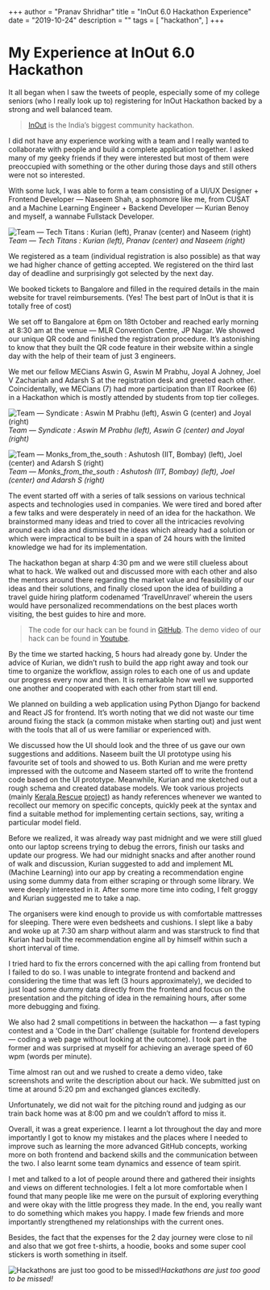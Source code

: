 +++
author = "Pranav Shridhar"
title = "InOut 6.0 Hackathon Experience"
date = "2019-10-24"
description = ""
tags = [
    "hackathon",
]
+++

# My Experience at InOut 6.0 Hackathon

It all began when I saw the tweets of people, especially some of my college seniors (who I really look up to) registering for InOut Hackathon backed by a strong and well balanced team.
> [InOut](https://hackinout.co) is the India’s biggest community hackathon.

I did not have any experience working with a team and I really wanted to collaborate with people and build a complete application together. I asked many of my geeky friends if they were interested but most of them were preoccupied with something or the other during those days and still others were not so interested.

With some luck, I was able to form a team consisting of a UI/UX Designer + Frontend Developer — Naseem Shah, a sophomore like me, from CUSAT and a Machine Learning Engineer + Backend Developer — Kurian Benoy and myself, a wannabe Fullstack Developer.

![Team — Tech Titans : Kurian (left), Pranav (center) and Naseem (right)](https://cdn-images-1.medium.com/max/2560/1*lL_kYsZONeTvWC2hIy2lUQ.jpeg)*Team — Tech Titans : Kurian (left), Pranav (center) and Naseem (right)*

We registered as a team (individual registration is also possible) as that way we had higher chance of getting accepted. We registered on the third last day of deadline and surprisingly got selected by the next day.

We booked tickets to Bangalore and filled in the required details in the main website for travel reimbursements. (Yes! The best part of InOut is that it is totally free of cost)

We set off to Bangalore at 6pm on 18th October and reached early morning at 8:30 am at the venue — MLR Convention Centre, JP Nagar. We showed our unique QR code and finished the registration procedure. It’s astonishing to know that they built the QR code feature in their website within a single day with the help of their team of just 3 engineers.

We met our fellow MECians Aswin G, Aswin M Prabhu, Joyal A Johney, Joel V Zachariah and Adarsh S at the registration desk and greeted each other. Coincidentally, we MECians (7) had more participation than IIT Roorkee (6) in a Hackathon which is mostly attended by students from top tier colleges.

![Team — Syndicate : Aswin M Prabhu (left), Aswin G (center) and Joyal (right)](https://cdn-images-1.medium.com/max/2560/1*nbkJvjQnhLCMrCz2jyMBVA.jpeg)*Team — Syndicate : Aswin M Prabhu (left), Aswin G (center) and Joyal (right)*

![Team — Monks_from_the_south : Ashutosh (IIT, Bombay) (left), Joel (center) and Adarsh S (right)](https://cdn-images-1.medium.com/max/2560/1*tIgQ_88hL9EfNJtvdpI0gg.jpeg)*Team — Monks_from_the_south : Ashutosh (IIT, Bombay) (left), Joel (center) and Adarsh S (right)*

The event started off with a series of talk sessions on various technical aspects and technologies used in companies. We were tired and bored after a few talks and were desperately in need of an idea for the hackathon. We brainstormed many ideas and tried to cover all the intricacies revolving around each idea and dismissed the ideas which already had a solution or which were impractical to be built in a span of 24 hours with the limited knowledge we had for its implementation.

The hackathon began at sharp 4:30 pm and we were still clueless about what to hack. We walked out and discussed more with each other and also the mentors around there regarding the market value and feasibility of our ideas and their solutions, and finally closed upon the idea of building a travel guide hiring platform codenamed ‘TravelUnravel’ wherein the users would have personalized recommendations on the best places worth visiting, the best guides to hire and more.
> The code for our hack can be found in [GitHub](https://github.com/pranavmodx/InOut6.0).
> The demo video of our hack can be found in [Youtube](https://www.youtube.com/watch?v=aHh21062AjY).

By the time we started hacking, 5 hours had already gone by. Under the advice of Kurian, we didn’t rush to build the app right away and took our time to organize the workflow, assign roles to each one of us and update our progress every now and then. It is remarkable how well we supported one another and cooperated with each other from start till end.

We planned on building a web application using Python Django for backend and React JS for frontend. It’s worth noting that we did not waste our time around fixing the stack (a common mistake when starting out) and just went with the tools that all of us were familiar or experienced with.

We discussed how the UI should look and the three of us gave our own suggestions and additions. Naseem built the UI prototype using his favourite set of tools and showed to us. Both Kurian and me were pretty impressed with the outcome and Naseem started off to write the frontend code based on the UI prototype. Meanwhile, Kurian and me sketched out a rough schema and created database models. We took various projects (mainly [Kerala Rescue](https://keralarescue.in) [project](https://github.com/IEEEKeralaSection/rescuekerala/)) as handy references whenever we wanted to recollect our memory on specific concepts, quickly peek at the syntax and find a suitable method for implementing certain sections, say, writing a particular model field.

Before we realized, it was already way past midnight and we were still glued onto our laptop screens trying to debug the errors, finish our tasks and update our progress. We had our midnight snacks and after another round of walk and discussion, Kurian suggested to add and implement ML (Machine Learning) into our app by creating a recommendation engine using some dummy data from either scraping or through some library. We were deeply interested in it. After some more time into coding, I felt groggy and Kurian suggested me to take a nap.

The organisers were kind enough to provide us with comfortable mattresses for sleeping. There were even bedsheets and cushions. I slept like a baby and woke up at 7:30 am sharp without alarm and was starstruck to find that Kurian had built the recommendation engine all by himself within such a short interval of time.

I tried hard to fix the errors concerned with the api calling from frontend but I failed to do so. I was unable to integrate frontend and backend and considering the time that was left (3 hours approximately), we decided to just load some dummy data directly from the frontend and focus on the presentation and the pitching of idea in the remaining hours, after some more debugging and fixing.

We also had 2 small competitions in between the hackathon — a fast typing contest and a ‘Code in the Dart’ challenge (suitable for frontend developers — coding a web page without looking at the outcome). I took part in the former and was surprised at myself for achieving an average speed of 60 wpm (words per minute).

Time almost ran out and we rushed to create a demo video, take screenshots and write the description about our hack. We submitted just on time at around 5:20 pm and exchanged glances excitedly.

Unfortunately, we did not wait for the pitching round and judging as our train back home was at 8:00 pm and we couldn’t afford to miss it.

Overall, it was a great experience. I learnt a lot throughout the day and more importantly I got to know my mistakes and the places where I needed to improve such as learning the more advanced GitHub concepts, working more on both frontend and backend skills and the communication between the two. I also learnt some team dynamics and essence of team spirit.

I met and talked to a lot of people around there and gathered their insights and views on different technologies. I felt a lot more comfortable when I found that many people like me were on the pursuit of exploring everything and were okay with the little progress they made. In the end, you really want to do something which makes you happy. I made few friends and more importantly strengthened my relationships with the current ones.

Besides, the fact that the expenses for the 2 day journey were close to nil and also that we got free t-shirts, a hoodie, books and some super cool stickers is worth something in itself.

![Hackathons are just too good to be missed!](https://cdn-images-1.medium.com/max/2560/1*_omWkTrDEcbTLTItFvwo4A.jpeg)*Hackathons are just too good to be missed!*
